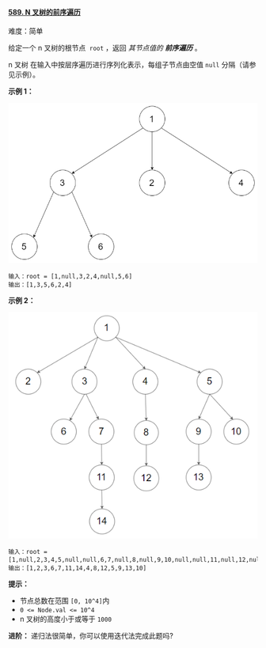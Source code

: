 #### [589\. N 叉树的前序遍历](https://leetcode.cn/problems/n-ary-tree-preorder-traversal/)

难度：简单

给定一个 n 叉树的根节点  `root` ，返回 _其节点值的 **前序遍历**_ 。

n 叉树 在输入中按层序遍历进行序列化表示，每组子节点由空值 `null` 分隔（请参见示例）。

**示例 1：**

![](./assets/img/Question0589_01.png)

```
输入：root = [1,null,3,2,4,null,5,6]
输出：[1,3,5,6,2,4]
```

**示例 2：**

![](./assets/img/Question0589_02.png)

```
输入：root = [1,null,2,3,4,5,null,null,6,7,null,8,null,9,10,null,null,11,null,12,null,13,null,null,14]
输出：[1,2,3,6,7,11,14,4,8,12,5,9,13,10]
```

**提示：**

-   节点总数在范围 `[0, 10^4]`内
-   `0 <= Node.val <= 10^4`
-   n 叉树的高度小于或等于 `1000`

**进阶：** 递归法很简单，你可以使用迭代法完成此题吗?
